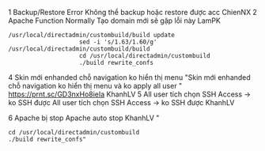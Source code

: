 1	Backup/Restore Error	Không thể backup hoặc restore được acc		ChienNX	
2	Apache Function Normally	Tạo domain mới sẽ gặp lỗi này		LamPK	

```
/usr/local/directadmin/custombuild/build update
					sed -i 's/1.63/1.60/g'  /usr/local/directadmin/custombuild/build
					cd /usr/local/directadmin/custombuild
					./build rewrite_confs
```					

4	Skin mới enhanded chỗ navigation ko hiển thị menu	"Skin mới enhanded chỗ navigation ko hiển thị menu và 
ko apply all user
"	https://prnt.sc/GD3nxHo8ieIa	KhanhLV	
5	All user tích chọn SSH Access -> ko SSH được	All user tích chọn SSH Access -> ko SSH được		KhanhLV	
					
6	Apache bị stop	Apache auto stop		KhanhLV	"
```
cd /usr/local/directadmin/custombuild
./build rewrite_confs"
```